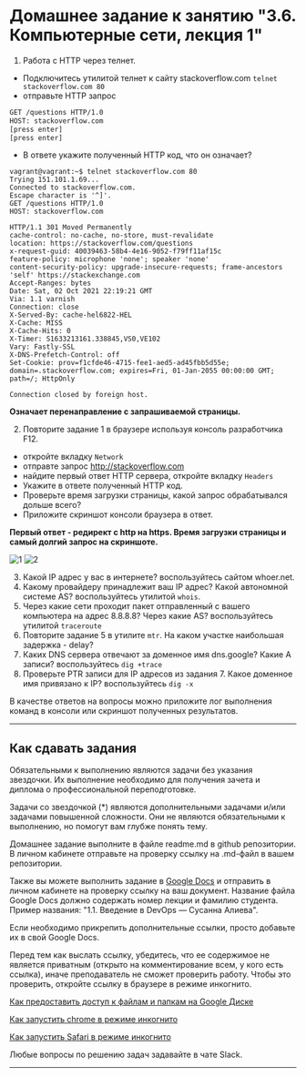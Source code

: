 # Домашнее задание к занятию "3.6. Компьютерные сети, лекция 1"

1. Работа c HTTP через телнет.
- Подключитесь утилитой телнет к сайту stackoverflow.com
`telnet stackoverflow.com 80`
- отправьте HTTP запрос
```bash
GET /questions HTTP/1.0
HOST: stackoverflow.com
[press enter]
[press enter]
```
- В ответе укажите полученный HTTP код, что он означает?

```
vagrant@vagrant:~$ telnet stackoverflow.com 80
Trying 151.101.1.69...
Connected to stackoverflow.com.
Escape character is '^]'.
GET /questions HTTP/1.0
HOST: stackoverflow.com

HTTP/1.1 301 Moved Permanently
cache-control: no-cache, no-store, must-revalidate
location: https://stackoverflow.com/questions
x-request-guid: 40039463-58b4-4e16-9052-f79ff11af15c
feature-policy: microphone 'none'; speaker 'none'
content-security-policy: upgrade-insecure-requests; frame-ancestors 'self' https://stackexchange.com
Accept-Ranges: bytes
Date: Sat, 02 Oct 2021 22:19:21 GMT
Via: 1.1 varnish
Connection: close
X-Served-By: cache-hel6822-HEL
X-Cache: MISS
X-Cache-Hits: 0
X-Timer: S1633213161.338845,VS0,VE102
Vary: Fastly-SSL
X-DNS-Prefetch-Control: off
Set-Cookie: prov=f1cfde46-4715-fee1-aed5-ad45fbb5d55e; domain=.stackoverflow.com; expires=Fri, 01-Jan-2055 00:00:00 GMT; path=/; HttpOnly

Connection closed by foreign host.
```
**Означает перенаправление с запрашиваемой страницы.**

2. Повторите задание 1 в браузере используя консоль разработчика F12.
- откройте вкладку `Network`
- отправте запрос http://stackoverflow.com
- найдите первый ответ HTTP сервера, откройте вкладку `Headers`
- Укажите в ответе полученный HTTP код.
- Проверьте время загрузки страницы, какой запрос обрабатывался дольше всего?
- Приложите скриншот консоли браузера в ответ.

**Первый ответ - редирект с http на https. Время загрузки страницы и самый долгий запрос на скриншоте.**

![1](https://github.com/Cabooki/devops-netology/tree/main/03-sysadmin-03-os/03-sysadmin-06-net/Screenshot_246.png)
![2](https://github.com/Cabooki/devops-netology/tree/main/03-sysadmin-03-os/03-sysadmin-06-net/Screenshot_247.png)

3. Какой IP адрес у вас в интернете? воспользуйтесь сайтом whoer.net.
4. Какому провайдеру принадлежит ваш IP адрес? Какой автономной системе AS? воспользуйтесь утилитой `whois`.
5. Через какие сети проходит пакет отправленный с вашего компьютера на адрес 8.8.8.8? Через какие AS? воспользуйтесь утилитой `traceroute`
6. Повторите задание 5 в утилите `mtr`. На каком участке наибольшая задержка - delay?
7. Каких DNS сервера отвечают за доменное имя dns.google? Какие A записи? воспользуйтесь `dig +trace`
8. Проверьте PTR записи для IP адресов из задания 7. Какое доменное имя привязано к IP? воспользуйтесь `dig -x`

В качестве ответов на вопросы можно приложите лог выполнения команд в консоли или скриншот полученных результатов.

 
 ---

## Как сдавать задания

Обязательными к выполнению являются задачи без указания звездочки. Их выполнение необходимо для получения зачета и диплома о профессиональной переподготовке.

Задачи со звездочкой (*) являются дополнительными задачами и/или задачами повышенной сложности. Они не являются обязательными к выполнению, но помогут вам глубже понять тему.

Домашнее задание выполните в файле readme.md в github репозитории. В личном кабинете отправьте на проверку ссылку на .md-файл в вашем репозитории.

Также вы можете выполнить задание в [Google Docs](https://docs.google.com/document/u/0/?tgif=d) и отправить в личном кабинете на проверку ссылку на ваш документ.
Название файла Google Docs должно содержать номер лекции и фамилию студента. Пример названия: "1.1. Введение в DevOps — Сусанна Алиева".

Если необходимо прикрепить дополнительные ссылки, просто добавьте их в свой Google Docs.

Перед тем как выслать ссылку, убедитесь, что ее содержимое не является приватным (открыто на комментирование всем, у кого есть ссылка), иначе преподаватель не сможет проверить работу. Чтобы это проверить, откройте ссылку в браузере в режиме инкогнито.

[Как предоставить доступ к файлам и папкам на Google Диске](https://support.google.com/docs/answer/2494822?hl=ru&co=GENIE.Platform%3DDesktop)

[Как запустить chrome в режиме инкогнито ](https://support.google.com/chrome/answer/95464?co=GENIE.Platform%3DDesktop&hl=ru)

[Как запустить  Safari в режиме инкогнито ](https://support.apple.com/ru-ru/guide/safari/ibrw1069/mac)

Любые вопросы по решению задач задавайте в чате Slack.

---
